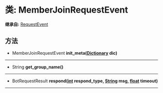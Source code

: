 # 类: MemberJoinRequestEvent  
  
**继承自:** [RequestEvent](RequestEvent.md)  
  
## 方法 
  
- MemberJoinRequestEvent **init_meta([Dictionary](https://docs.godotengine.org/en/latest/classes/class_dictionary.html) dic)**  
  
---  
  
- String **get_group_name()**  
  
---  
  
- BotRequestResult **respond([int](https://docs.godotengine.org/en/latest/classes/class_int.html) respond_type, [String](https://docs.godotengine.org/en/latest/classes/class_string.html) msg, [float](https://docs.godotengine.org/en/latest/classes/class_float.html) timeout)**  
  
---  
  

